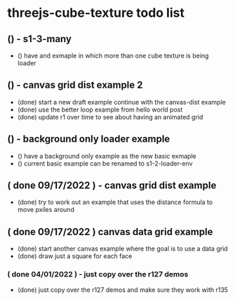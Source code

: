 # threejs-cube-texture todo list

## () - s1-3-many
* () have and exmaple in which more than one cube texture is being loader

## ()  - canvas grid dist example 2
* (done) start a new draft example continue with the canvas-dist example
* (done) use the better loop example from hello world post
* (done) update r1 over time to see about having an animated grid

## () - background only loader example
* () have a background only example as the new basic exmaple
* () current basic example can be renamed to s1-2-loader-env

## ( done 09/17/2022 ) - canvas grid dist example
* (done) try to work out an example that uses the distance formula to move pxiles around

## ( done 09/17/2022 ) canvas data grid example
* (done) start another canvas example where the goal is to use a data grid
* (done) draw just a square for each face

### ( done 04/01/2022 ) - just copy over the r127 demos
* (done) just copy over the r127 demos and make sure they work with r135
